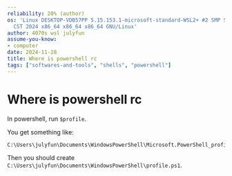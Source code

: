 ```yaml
---
reliability: 20% (author)
os: 'Linux DESKTOP-VDB57PP 5.15.153.1-microsoft-standard-WSL2+ #2 SMP Sun Oct 27 22:02:06
  CST 2024 x86_64 x86_64 x86_64 GNU/Linux'
author: 4070s wsl julyfun
assume-you-know:
- computer
date: 2024-11-28
title: Where is powershell rc
tags: ["softwares-and-tools", "shells", "powershell"]
---
```

# Where is powershell rc

In powershell, run `$profile`.

You get something like:

```
C:\Users\julyfun\Documents\WindowsPowerShell\Microsoft.PowerShell_profile.ps1
```

Then you should create `C:\Users\julyfun\Documents\WindowsPowerShell\profile.ps1`.

